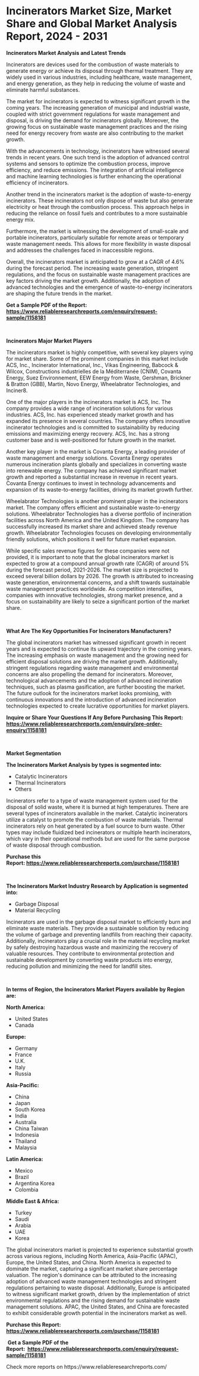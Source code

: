 <p><h1>Incinerators Market Size, Market Share and Global Market Analysis Report, 2024 - 2031</h1></p><p><strong>Incinerators Market Analysis and Latest Trends</strong></p>
<p><p>Incinerators are devices used for the combustion of waste materials to generate energy or achieve its disposal through thermal treatment. They are widely used in various industries, including healthcare, waste management, and energy generation, as they help in reducing the volume of waste and eliminate harmful substances.</p><p>The market for incinerators is expected to witness significant growth in the coming years. The increasing generation of municipal and industrial waste, coupled with strict government regulations for waste management and disposal, is driving the demand for incinerators globally. Moreover, the growing focus on sustainable waste management practices and the rising need for energy recovery from waste are also contributing to the market growth.</p><p>With the advancements in technology, incinerators have witnessed several trends in recent years. One such trend is the adoption of advanced control systems and sensors to optimize the combustion process, improve efficiency, and reduce emissions. The integration of artificial intelligence and machine learning technologies is further enhancing the operational efficiency of incinerators.</p><p>Another trend in the incinerators market is the adoption of waste-to-energy incinerators. These incinerators not only dispose of waste but also generate electricity or heat through the combustion process. This approach helps in reducing the reliance on fossil fuels and contributes to a more sustainable energy mix.</p><p>Furthermore, the market is witnessing the development of small-scale and portable incinerators, particularly suitable for remote areas or temporary waste management needs. This allows for more flexibility in waste disposal and addresses the challenges faced in inaccessible regions.</p><p>Overall, the incinerators market is anticipated to grow at a CAGR of 4.6% during the forecast period. The increasing waste generation, stringent regulations, and the focus on sustainable waste management practices are key factors driving the market growth. Additionally, the adoption of advanced technologies and the emergence of waste-to-energy incinerators are shaping the future trends in the market.</p></p>
<p><strong>Get a Sample PDF of the Report:&nbsp; <a href="https://www.reliableresearchreports.com/enquiry/request-sample/1158181">https://www.reliableresearchreports.com/enquiry/request-sample/1158181</a></strong></p>
<p>&nbsp;</p>
<p><strong>Incinerators Major Market Players</strong></p>
<p><p>The incinerators market is highly competitive, with several key players vying for market share. Some of the prominent companies in this market include ACS, Inc., Incinerator International, Inc., Vikas Engineering, Babcock & Wilcox, Constructions industrielles de la Méditerranée (CNIM), Covanta Energy, Suez Environnement, EEW Energy from Waste, Gershman, Brickner & Bratton (GBB), Martin, Novo Energy, Wheelabrator Technologies, and Inciner8.</p><p>One of the major players in the incinerators market is ACS, Inc. The company provides a wide range of incineration solutions for various industries. ACS, Inc. has experienced steady market growth and has expanded its presence in several countries. The company offers innovative incinerator technologies and is committed to sustainability by reducing emissions and maximizing energy recovery. ACS, Inc. has a strong customer base and is well-positioned for future growth in the market.</p><p>Another key player in the market is Covanta Energy, a leading provider of waste management and energy solutions. Covanta Energy operates numerous incineration plants globally and specializes in converting waste into renewable energy. The company has achieved significant market growth and reported a substantial increase in revenue in recent years. Covanta Energy continues to invest in technology advancements and expansion of its waste-to-energy facilities, driving its market growth further.</p><p>Wheelabrator Technologies is another prominent player in the incinerators market. The company offers efficient and sustainable waste-to-energy solutions. Wheelabrator Technologies has a diverse portfolio of incineration facilities across North America and the United Kingdom. The company has successfully increased its market share and achieved steady revenue growth. Wheelabrator Technologies focuses on developing environmentally friendly solutions, which positions it well for future market expansion.</p><p>While specific sales revenue figures for these companies were not provided, it is important to note that the global incinerators market is expected to grow at a compound annual growth rate (CAGR) of around 5% during the forecast period, 2021-2026. The market size is projected to exceed several billion dollars by 2026. The growth is attributed to increasing waste generation, environmental concerns, and a shift towards sustainable waste management practices worldwide. As competition intensifies, companies with innovative technologies, strong market presence, and a focus on sustainability are likely to seize a significant portion of the market share.</p></p>
<p>&nbsp;</p>
<p><strong>What Are The Key Opportunities For Incinerators Manufacturers?</strong></p>
<p><p>The global incinerators market has witnessed significant growth in recent years and is expected to continue its upward trajectory in the coming years. The increasing emphasis on waste management and the growing need for efficient disposal solutions are driving the market growth. Additionally, stringent regulations regarding waste management and environmental concerns are also propelling the demand for incinerators. Moreover, technological advancements and the adoption of advanced incineration techniques, such as plasma gasification, are further boosting the market. The future outlook for the incinerators market looks promising, with continuous innovations and the introduction of advanced incineration technologies expected to create lucrative opportunities for market players.</p></p>
<p><strong>Inquire or Share Your Questions If Any Before Purchasing This Report: <a href="https://www.reliableresearchreports.com/enquiry/pre-order-enquiry/1158181">https://www.reliableresearchreports.com/enquiry/pre-order-enquiry/1158181</a></strong></p>
<p>&nbsp;</p>
<p><strong>Market Segmentation</strong></p>
<p><strong>The Incinerators Market Analysis by types is segmented into:</strong></p>
<p><ul><li>Catalytic Incinerators</li><li>Thermal Incinerators</li><li>Others</li></ul></p>
<p><p>Incinerators refer to a type of waste management system used for the disposal of solid waste, where it is burned at high temperatures. There are several types of incinerators available in the market. Catalytic incinerators utilize a catalyst to promote the combustion of waste materials. Thermal incinerators rely on heat generated by a fuel source to burn waste. Other types may include fluidized bed incinerators or multiple hearth incinerators, which vary in their operational methods but are used for the same purpose of waste disposal through combustion.</p></p>
<p><strong>Purchase this Report:&nbsp;<a href="https://www.reliableresearchreports.com/purchase/1158181">https://www.reliableresearchreports.com/purchase/1158181</a></strong></p>
<p>&nbsp;</p>
<p><strong>The Incinerators Market Industry Research by Application is segmented into:</strong></p>
<p><ul><li>Garbage Disposal</li><li>Material Recycling</li></ul></p>
<p><p>Incinerators are used in the garbage disposal market to efficiently burn and eliminate waste materials. They provide a sustainable solution by reducing the volume of garbage and preventing landfills from reaching their capacity. Additionally, incinerators play a crucial role in the material recycling market by safely destroying hazardous waste and maximizing the recovery of valuable resources. They contribute to environmental protection and sustainable development by converting waste products into energy, reducing pollution and minimizing the need for landfill sites.</p></p>
<p>&nbsp;</p>
<p><strong>In terms of Region, the Incinerators Market Players available by Region are:</strong></p>
<p>
    <p> <strong> North America: </strong>
        <ul>
            <li>United States</li>
            <li>Canada</li>
        </ul>
        </p> 
    <p> <strong> Europe: </strong>
        <ul>
            <li>Germany</li>
            <li>France</li>
            <li>U.K.</li>
            <li>Italy</li>
            <li>Russia</li>
        </ul>
        </p> 
    <p> <strong> Asia-Pacific: </strong>
        <ul>
            <li>China</li>
            <li>Japan</li>
            <li>South Korea</li>
            <li>India</li>
            <li>Australia</li>
            <li>China Taiwan</li>
            <li>Indonesia</li>
            <li>Thailand</li>
            <li>Malaysia</li>
        </ul>
        </p> 
    <p> <strong> Latin America: </strong>
        <ul>
            <li>Mexico</li>
            <li>Brazil</li>
            <li>Argentina Korea</li>
            <li>Colombia</li>
        </ul>
        </p> 
    <p> <strong> Middle East & Africa: </strong>
        <ul>
            <li>Turkey</li>
            <li>Saudi</li>
            <li>Arabia</li>
            <li>UAE</li>
            <li>Korea</li>
        </ul>
    </p>
    </p>
<p><p>The global incinerators market is projected to experience substantial growth across various regions, including North America, Asia-Pacific (APAC), Europe, the United States, and China. North America is expected to dominate the market, capturing a significant market share percentage valuation. The region's dominance can be attributed to the increasing adoption of advanced waste management technologies and stringent regulations pertaining to waste disposal. Additionally, Europe is anticipated to witness significant market growth, driven by the implementation of strict environmental regulations and the rising demand for sustainable waste management solutions. APAC, the United States, and China are forecasted to exhibit considerable growth potential in the incinerators market as well.</p></p>
<p><strong>Purchase this Report: <a href="https://www.reliableresearchreports.com/purchase/1158181">https://www.reliableresearchreports.com/purchase/1158181</a></strong></p>
<p>&nbsp;<strong>Get a Sample PDF of the Report:&nbsp;&nbsp;<a href="https://www.reliableresearchreports.com/enquiry/request-sample/1158181">https://www.reliableresearchreports.com/enquiry/request-sample/1158181</a></strong></p>
<p><strong></strong></p>
<p>Check more reports on https://www.reliableresearchreports.com/</p>